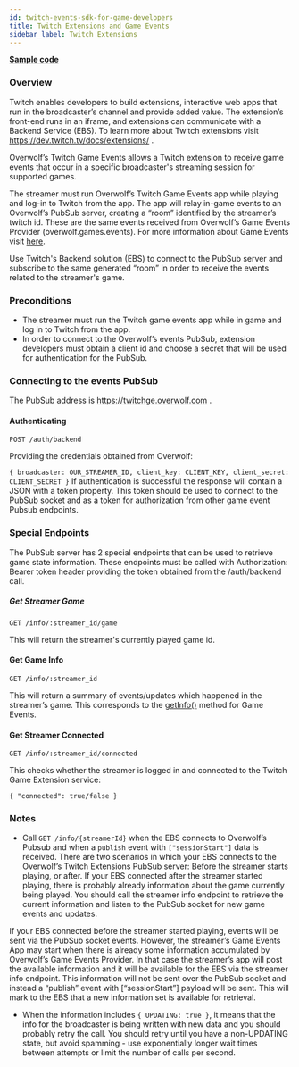 ```yaml
---
id: twitch-events-sdk-for-game-developers
title: Twitch Extensions and Game Events
sidebar_label: Twitch Extensions
---
```


**[Sample code](https://github.com/overwolf/twitch-game-events-ebs-sample)**

### Overview

Twitch enables developers to build extensions, interactive web apps that run in the broadcaster’s channel and provide added value. The extension’s front-end runs in an iframe, and extensions can communicate with a Backend Service (EBS). To learn more about Twitch extensions visit https://dev.twitch.tv/docs/extensions/ .

Overwolf’s Twitch Game Events allows a Twitch extension to receive game events that occur in a specific broadcaster's streaming session for supported games. 

The streamer must run Overwolf’s Twitch Game Events app while playing and log-in to Twitch from the app. The app will relay in-game events to an Overwolf’s PubSub server, creating a “room” identified by the streamer’s twitch id. These are the same events received from Overwolf’s Game Events Provider (overwolf.games.events). For more information about Game Events visit [here](../api/overwolf-games-events).

Use Twitch's Backend solution (EBS) to connect to the PubSub server and subscribe to the same generated “room” in order to receive the events related to the streamer's game.

### Preconditions

* The streamer must run the Twitch game events app while in game and log in to Twitch from the app.
* In order to connect to the Overwolf’s events PubSub, extension developers must obtain a client id and choose a secret that will be used for authentication for the PubSub.

### Connecting to the events PubSub

The PubSub address is https://twitchge.overwolf.com .

#### Authenticating

` POST /auth/backend `

Providing the credentials obtained from Overwolf:

`
{
 broadcaster: OUR_STREAMER_ID,
 client_key: CLIENT_KEY,
 client_secret: CLIENT_SECRET
}
`
If authentication is successful the response will contain a JSON with a token property. This token should be used to connect to the PubSub socket and as a token for authorization from other game event Pubsub endpoints.

### Special Endpoints

The PubSub server has 2 special endpoints that can be used to retrieve game state information. These endpoints must be called with Authorization: Bearer token header providing the token obtained from the /auth/backend call.

##### Get Streamer Game

 ` GET /info/:streamer_id/game `
 
 This will return the streamer's currently played game id.

#### Get Game Info

` GET /info/:streamer_id `

This will return a summary of events/updates which happened in the streamer’s game. This corresponds to the [getInfo()](https://overwolf.github.io/docs/api/overwolf-games-events#getinfocallback) method for Game Events.

#### Get Streamer Connected

` GET /info/:streamer_id/connected `

This checks whether the streamer is logged in and connected to the Twitch Game Extension service:

` { "connected": true/false } `

### Notes
* Call `GET /info/{streamerId}` when the EBS connects to Overwolf’s Pubsub and when a `publish` event with `["sessionStart"]` data is received. There are two scenarios in which your EBS connects to the Overwolf’s Twitch Extensions PubSub server: Before the streamer starts playing, or after. If your EBS connected after the streamer started playing, there is probably already information about the game currently being played. You should call the streamer info endpoint to retrieve the current information and listen to the PubSub socket for new game events and updates. 

If your EBS connected before the streamer started playing, events will be sent via the PubSub socket events. However, the streamer’s Game Events App may start when there is already some information accumulated by Overwolf’s Game Events Provider. In that case the streamer’s app will post the available information and it will be available for the EBS via the streamer info endpoint. This information will not be sent over the PubSub socket and instead a “publish” event with [“sessionStart”] payload will be sent. This will mark to the EBS that a new information set is available for retrieval.

* When the information includes `{ UPDATING: true }`, it means that the info for the broadcaster is being written with new data and you should probably retry the call. You should retry until you have a non-UPDATING state, but avoid spamming - use exponentially longer wait times between attempts or limit the number of calls per second.

